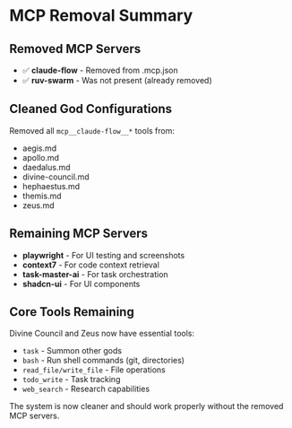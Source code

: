 # MCP Removal Summary

## Removed MCP Servers
- ✅ **claude-flow** - Removed from .mcp.json
- ✅ **ruv-swarm** - Was not present (already removed)

## Cleaned God Configurations
Removed all `mcp__claude-flow__*` tools from:
- aegis.md
- apollo.md
- daedalus.md
- divine-council.md
- hephaestus.md
- themis.md
- zeus.md

## Remaining MCP Servers
- **playwright** - For UI testing and screenshots
- **context7** - For code context retrieval
- **task-master-ai** - For task orchestration
- **shadcn-ui** - For UI components

## Core Tools Remaining
Divine Council and Zeus now have essential tools:
- `task` - Summon other gods
- `bash` - Run shell commands (git, directories)
- `read_file/write_file` - File operations
- `todo_write` - Task tracking
- `web_search` - Research capabilities

The system is now cleaner and should work properly without the removed MCP servers.